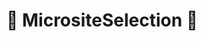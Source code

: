 # 💜 MicrositeSelection 💜

<!-- - Choose the particular side of the stump -->

<!-- @include: /../Placeholder_NeuroProfile.md -->